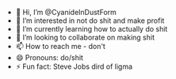 - 👋 Hi, I’m @CyanideInDustForm
- 👀 I’m interested in not do shit and make profit
- 🌱 I’m currently learning how to actually do shit
- 💞️ I’m looking to collaborate on making shit
- 📫 How to reach me - don't
- 😄 Pronouns: do/shit
- ⚡ Fun fact: Steve Jobs dird of ligma
